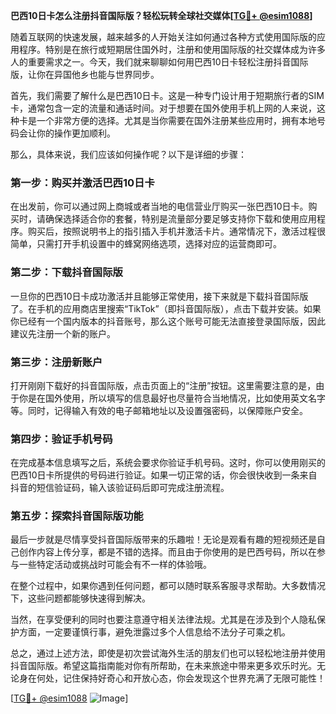 **巴西10日卡怎么注册抖音国际版？轻松玩转全球社交媒体[[TG💪+ @esim1088](https://t.me/s/esim1088)]**

随着互联网的快速发展，越来越多的人开始关注如何通过各种方式使用国际版的应用程序。特别是在旅行或短期居住国外时，注册和使用国际版的社交媒体成为许多人的重要需求之一。今天，我们就来聊聊如何用巴西10日卡轻松注册抖音国际版，让你在异国他乡也能与世界同步。

首先，我们需要了解什么是巴西10日卡。这是一种专门设计用于短期旅行者的SIM卡，通常包含一定的流量和通话时间。对于想要在国外使用手机上网的人来说，这种卡是一个非常方便的选择。尤其是当你需要在国外注册某些应用时，拥有本地号码会让你的操作更加顺利。

那么，具体来说，我们应该如何操作呢？以下是详细的步骤：

### 第一步：购买并激活巴西10日卡

在出发前，你可以通过网上商城或者当地的电信营业厅购买一张巴西10日卡。购买时，请确保选择适合你的套餐，特别是流量部分要足够支持你下载和使用应用程序。购买后，按照说明书上的指引插入手机并激活卡片。通常情况下，激活过程很简单，只需打开手机设置中的蜂窝网络选项，选择对应的运营商即可。

### 第二步：下载抖音国际版

一旦你的巴西10日卡成功激活并且能够正常使用，接下来就是下载抖音国际版了。在手机的应用商店里搜索“TikTok”（即抖音国际版），点击下载并安装。如果你已经有一个国内版本的抖音账号，那么这个账号可能无法直接登录国际版，因此建议先注册一个新的账户。

### 第三步：注册新账户

打开刚刚下载好的抖音国际版，点击页面上的“注册”按钮。这里需要注意的是，由于你是在国外使用，所以填写的信息最好也尽量符合当地情况，比如使用英文名字等。同时，记得输入有效的电子邮箱地址以及设置强密码，以保障账户安全。

### 第四步：验证手机号码

在完成基本信息填写之后，系统会要求你验证手机号码。这时，你可以使用刚买的巴西10日卡所提供的号码进行验证。如果一切正常的话，你会很快收到一条来自抖音的短信验证码，输入该验证码后即可完成注册流程。

### 第五步：探索抖音国际版功能

最后一步就是尽情享受抖音国际版带来的乐趣啦！无论是观看有趣的短视频还是自己创作内容上传分享，都是不错的选择。而且由于你使用的是巴西号码，所以在参与一些特定活动或挑战时可能会有不一样的体验哦。

在整个过程中，如果你遇到任何问题，都可以随时联系客服寻求帮助。大多数情况下，这些问题都能够快速得到解决。

当然，在享受便利的同时也要注意遵守相关法律法规。尤其是在涉及到个人隐私保护方面，一定要谨慎行事，避免泄露过多个人信息给不法分子可乘之机。

总之，通过上述方法，即使是初次尝试海外生活的朋友们也可以轻松地注册并使用抖音国际版。希望这篇指南能对你有所帮助，在未来旅途中带来更多欢乐时光。无论身在何处，记住保持好奇心和开放心态，你会发现这个世界充满了无限可能性！

[[TG💪+ @esim1088](https://t.me/s/esim1088) ![Image](https://i.postimg.cc/4NQfJmqS/Snipaste-2025-05-13-00-14-12.png)]